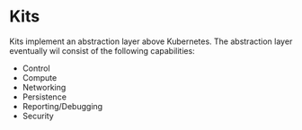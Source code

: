 # Kits

Kits implement an abstraction layer above Kubernetes. 
The abstraction layer eventually wil consist of the following capabilities:

* Control
* Compute
* Networking
* Persistence
* Reporting/Debugging
* Security

